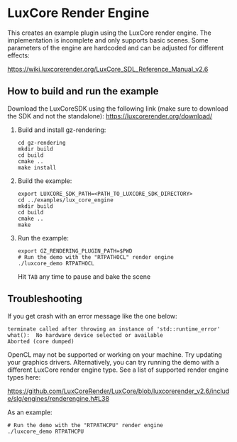 # LuxCore Render Engine 

This creates an example plugin using the LuxCore render engine. The implementation is incomplete and only supports basic scenes. Some parameters of the engine are hardcoded and can be adjusted for different effects:

https://wiki.luxcorerender.org/LuxCore_SDL_Reference_Manual_v2.6

## How to build and run the example
Download the LuxCoreSDK using the following link (make sure to download the SDK and not the standalone): https://luxcorerender.org/download/
1. Build and install gz-rendering:
    ```
    cd gz-rendering
    mkdir build
    cd build
    cmake ..
    make install
    ```

2. Build the example:
    ```
    export LUXCORE_SDK_PATH=<PATH_TO_LUXCORE_SDK_DIRECTORY>
    cd ../examples/lux_core_engine
    mkdir build
    cd build
    cmake ..
    make
    ```
3. Run the example:

    ~~~
    export GZ_RENDERING_PLUGIN_PATH=$PWD
    # Run the demo with the "RTPATHOCL" render engine
    ./luxcore_demo RTPATHOCL
    ~~~

    Hit `TAB` any time to pause and bake the scene

## Troubleshooting

If you get crash with an error message like the one below:

```
terminate called after throwing an instance of 'std::runtime_error'
what():  No hardware device selected or available
Aborted (core dumped)
```

OpenCL may not be supported or working on your machine. Try updating your
graphics drivers. Alternatively, you can try running the demo with a
different LuxCore render engine type. See a list of supported render engine
types here:

https://github.com/LuxCoreRender/LuxCore/blob/luxcorerender_v2.6/include/slg/engines/renderengine.h#L38

As an example:

~~~
# Run the demo with the "RTPATHCPU" render engine
./luxcore_demo RTPATHCPU
~~~

